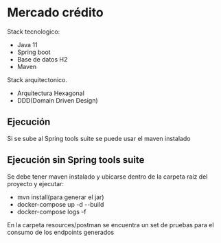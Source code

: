 # Mercado crédito

Stack tecnologico:
- Java 11
- Spring boot
- Base de datos H2
- Maven

Stack arquitectonico.
- Arquitectura Hexagonal
- DDD(Domain Driven Design)

## Ejecución
Si se sube al Spring tools suite se puede usar el maven instalado

## Ejecución sin Spring tools suite

Se debe tener maven instalado y ubicarse dentro de la carpeta raíz del proyecto y ejecutar:
- mvn install(para generar el jar)
- docker-compose up -d --build
- docker-compose logs -f 

En la carpeta resources/postman se encuentra un set de pruebas para el consumo de los endpoints generados
